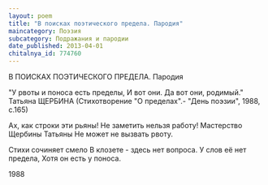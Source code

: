 ```yaml
---
layout: poem
title: "В поисках поэтического предела. Пародия"
maincategory: Поэзия
subcategory: Подражания и пародии
date_published: 2013-04-01
chitalnya_id: 774760
---
```




В ПОИСКАХ ПОЭТИЧЕСКОГО ПРЕДЕЛА. Пародия

"У рвоты и поноса есть пределы,
И вот они. Да вот они, родимый."
Татьяна ЩЕРБИНА
(Стихотворение "О пределах".-
"День поэзии", 1988, с.165)

Ах, как строки эти рьяны!
Не заметить нельзя работу!
Мастерство Щербины Татьяны
Не может не вызвать рвоту.

Стихи сочиняет смело
В клозете - здесь нет вопроса.
У слов её нет предела,
Хотя он есть у поноса.

1988






